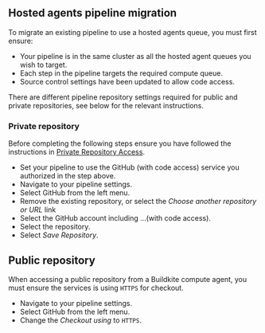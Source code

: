 ## Hosted agents pipeline migration

To migrate an existing pipeline to use a hosted agents queue, you must first ensure:

- Your pipeline is in the same cluster as all the hosted agent queues you wish to target.
- Each step in the pipeline targets the required compute queue.
- Source control settings have been updated to allow code access.

There are different pipeline repository settings required for public and private repositories, see below for the relevant instructions.

### Private repository

Before completing the following steps ensure you have followed the instructions in [Private Repository Access](/docs/buildkite-compute/source-control#compute-code-access-private-repositories).

- Set your pipeline to use the GitHub (with code access) service you authorized in the step above.
- Navigate to your pipeline settings.
- Select GitHub from the left menu.  
- Remove the existing repository, or select the _Choose another repository or URL_ link
- Select the GitHub account including ...(with code access).
- Select the repository.
- Select _Save Repository_.

## Public repository

When accessing a public repository from a Buildkite compute agent, you must ensure the services is using `HTTPS` for checkout.

- Navigate to your pipeline settings.
- Select GitHub from the left menu.  
- Change the _Checkout using_ to `HTTPS`.
